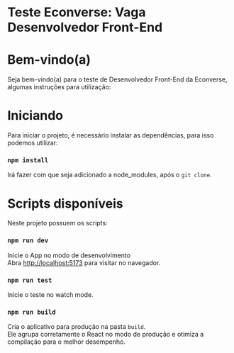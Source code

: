 # Teste Econverse: Vaga Desenvolvedor Front-End

# Bem-vindo(a)
Seja bem-vindo(a) para o teste de Desenvolvedor Front-End da Econverse, algumas instruções para utilização:

# Iniciando

Para iniciar o projeto, é necessário instalar as dependências, para isso podemos utilizar:

### `npm install`

Irá fazer com que seja adicionado a node_modules, após o ``git clone``.

# Scripts disponíveis

Neste projeto possuem os scripts:

### `npm run dev`

Inicie o App no modo de desenvolvimento\
Abra [http://localhost:5173](http://localhost:5173) para visitar no navegador.

### `npm run test`

Inicie o teste no watch mode.

### `npm run build`

Cria o aplicativo para produção na pasta `build`.\
Ele agrupa corretamente o React no modo de produção e otimiza a compilação para o melhor desempenho.
